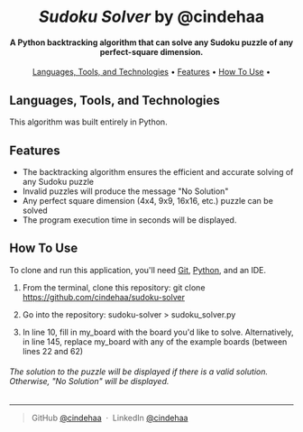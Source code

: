 <h1 align="center">
  <br>
  <i>Sudoku Solver</i> by @cindehaa
  <br>
</h1>

<h4 align="center">A Python backtracking algorithm that can solve any Sudoku puzzle of any perfect-square dimension.</h4>

<p align="center">
  <a href="#languages-tools-and-technologies">Languages, Tools, and Technologies</a> •
  <a href="features">Features</a> •
  <a href="#how-to-use">How To Use</a> •
</p>

## Languages, Tools, and Technologies
This algorithm was built entirely in Python.

## Features

* The backtracking algorithm ensures the efficient and accurate solving of any Sudoku puzzle
* Invalid puzzles will produce the message "No Solution"
* Any perfect square dimension (4x4, 9x9, 16x16, etc.) puzzle can be solved
* The program execution time in seconds will be displayed.

## How To Use

To clone and run this application, you'll need [Git](https://git-scm.com), [Python](https://www.python.org/downloads/), and an IDE.

1. From the terminal, clone this repository:
git clone https://github.com/cindehaa/sudoku-solver

2. Go into the repository:
sudoku-solver > sudoku_solver.py

3. In line 10, fill in my_board with the board you'd like to solve. Alternatively, in line 145, replace my_board with any of the example boards (between lines 22 and 62)

###### The solution to the puzzle will be displayed if there is a valid solution. Otherwise, "No Solution" will be displayed.

---

> GitHub [@cindehaa](https://github.com/cindehaa) &nbsp;&middot;&nbsp;
> LinkedIn [@cindehaa](https://www.linkedin.com/in/cindehaa/)

